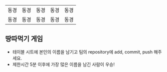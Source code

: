<table>
      <tbody>
        <tr>
          <td>동경</td>
          <td>동경</td>
          <td>동경</td>
          <td>동경</td>
          <td>동경</td>
        </tr>
        <tr>
          <td>동경</td>
          <td>동경</td>
          <td>동경</td>
          <td>동경</td>
          <td>동경</td>
        </tr>
      </tbody>
</table>

## 땅따먹기 게임

- 테이블 시트에 본인의 이름을 남기고 팀의 repository에 add, commit, push 해주세요.
- 제한시간 5분 이후에 가장 많은 이름을 남긴 사람이 우승!
